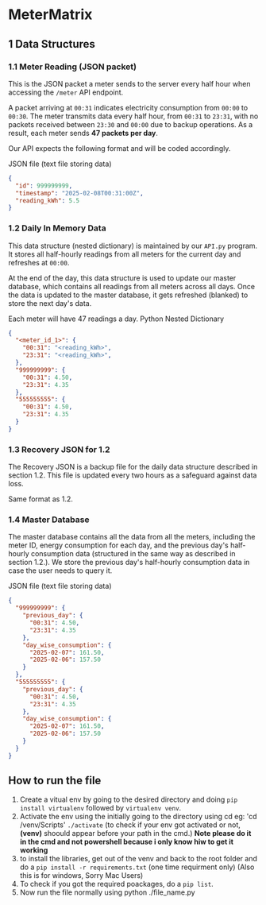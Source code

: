 # MeterMatrix

## 1 Data Structures

### 1.1 Meter Reading (JSON packet)
This is the JSON packet a meter sends to the server every half hour when accessing the `/meter` API endpoint.  

A packet arriving at `00:31` indicates electricity consumption from `00:00` to `00:30`. The meter transmits data every half hour, from `00:31` to `23:31`, with no packets received between `23:30` and `00:00` due to backup operations. As a result, each meter sends **47 packets per day**.  

Our API expects the following format and will be coded accordingly.

JSON file (text file storing data)

```json
{
  "id": 999999999,
  "timestamp": "2025-02-08T00:31:00Z",
  "reading_kWh": 5.5
}
```

### 1.2 Daily In Memory Data
This data structure (nested dictionary) is maintained by our `API.py` program. It stores all half-hourly readings from all meters for the current day and refreshes at `00:00`.  

At the end of the day, this data structure is used to update our master database, which contains all readings from all meters across all days. Once the data is updated to the master database, it gets refreshed (blanked) to store the next day's data.

Each meter will have 47 readings a day.
Python Nested Dictionary
```json
{
  "<meter_id_1>": {
    "00:31": "<reading_kWh>",
    "23:31": "<reading_kWh>",
  },
  "999999999": {
    "00:31": 4.50,
    "23:31": 4.35
  },
  "555555555": {
    "00:31": 4.50,
    "23:31": 4.35
  }
}
```

### 1.3 Recovery JSON for 1.2
The Recovery JSON is a backup file for the daily data structure described in section 1.2. This file is updated every two hours as a safeguard against data loss.

Same format as 1.2.

### 1.4 Master Database
The master database contains all the data from all the meters, including the meter ID, energy consumption for each day, and the previous day's half-hourly consumption data (structured in the same way as described in section 1.2.). We store the previous day's half-hourly consumption data in case the user needs to query it.

JSON file (text file storing data)
```json
{
  "999999999": {
    "previous_day": {
      "00:31": 4.50,
      "23:31": 4.35
    },
    "day_wise_consumption": {
      "2025-02-07": 161.50,
      "2025-02-06": 157.50
    }
  },
  "555555555": {
    "previous_day": {
      "00:31": 4.50,
      "23:31": 4.35
    },
    "day_wise_consumption": {
      "2025-02-07": 161.50,
      "2025-02-06": 157.50
    }
  }
}
```



## How to run the file
1. Create a vitual env by going to the desired directory and doing `pip install virtualenv` followed by `virtualenv venv`.
2. Activate the env using the initially going to the directory using cd
    eg: 'cd <location to git repo>/venv/Scripts'
    `./activate` 
    (to check if your env  got activated or not, **(venv)** shoould appear before your path in the cmd.)
    **Note please do it in the cmd and not powershell because i only know hiw to get it working**
3. to install the libraries, get out of the venv and back to the root folder and do a `pip install -r requirements.txt` (one time requirment only)
    (Also this is for windows, Sorry Mac Users)
4. To check if you got the required poackages, do a `pip list`.
5. Now run the file normally using python ./file_name.py


